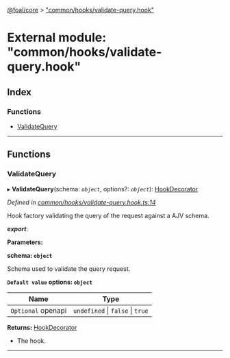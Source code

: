 [@foal/core](../README.md) > ["common/hooks/validate-query.hook"](../modules/_common_hooks_validate_query_hook_.md)

# External module: "common/hooks/validate-query.hook"

## Index

### Functions

* [ValidateQuery](_common_hooks_validate_query_hook_.md#validatequery)

---

## Functions

<a id="validatequery"></a>

###  ValidateQuery

▸ **ValidateQuery**(schema: *`object`*, options?: *`object`*): [HookDecorator](_core_hooks_.md#hookdecorator)

*Defined in [common/hooks/validate-query.hook.ts:14](https://github.com/FoalTS/foal/blob/aac11366/packages/core/src/common/hooks/validate-query.hook.ts#L14)*

Hook factory validating the query of the request against a AJV schema.

*__export__*: 

**Parameters:**

**schema: `object`**

Schema used to validate the query request.

**`Default value` options: `object`**

| Name | Type |
| ------ | ------ |
| `Optional` openapi | `undefined` \| `false` \| `true` |

**Returns:** [HookDecorator](_core_hooks_.md#hookdecorator)
*   The hook.

___

